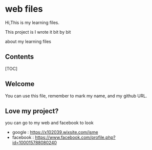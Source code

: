 # web files

Hi,This is my learning files.

This project is I wrote it bit by bit

about my learning files 

## Contents

[TOC]

## Welcome
You can use this file, remember to mark my name, and my github URL.

## Love my project?
you can go to my web and facebook to look

- google :
https://x102039.wixsite.com/isme
- facebook :
https://www.facebook.com/profile.php?id=100015788080240
